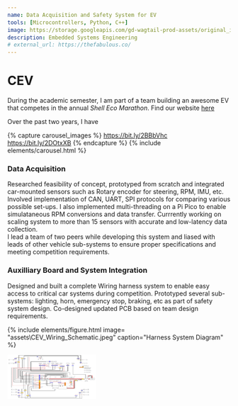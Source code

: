 ```yaml
---
name: Data Acquisition and Safety System for EV
tools: [Microcontrollers, Python, C++]
image: https://storage.googleapis.com/gd-wagtail-prod-assets/original_images/material_design_awards_inline_002.jpg
description: Embedded Systems Engineering
# external_url: https://thefabulous.co/
---
```


# CEV 
During the academic semester, I am part of a team building an awesome EV that competes in the annual _Shell Eco Marathon_. Find our website [here](https://www.cornellelectricvehicles.org/)

Over the past two years, I have 

{% capture carousel_images %}
https://bit.ly/2BBbVhc
https://bit.ly/2DOtxXB
{% endcapture %}
{% include elements/carousel.html %}
### Data Acquisition 

Researched feasibility of concept, prototyped from scratch and integrated car-mounted sensors such as Rotary encoder for steering, RPM, IMU, etc. Involved implementation of CAN, UART, SPI protocols for comparing various possible set-ups. I also implemented multi-threading on a Pi Pico to enable simulataneous RPM conversions and data transfer. Currrently working on scaling system to more than 15 sensors with accurate and low-latency data collection. <br>
I lead a team of two peers while developing this system and liased with leads of other vehicle sub-systems to ensure proper specifications and meeting competition requirements. 

### Auxilliary Board and System Integration
Designed and built a complete Wiring harness system to enable easy access to critical car systems during competition. Prototyped several sub-systems: lighting, horn, emergency stop, braking, etc as part of safety system design. Co-designed updated PCB based on team design requirements. 

{% include elements/figure.html image= "assets\CEV_Wiring_Schematic.jpeg" caption="Harness System Diagram" %}

<img src="assets\CEV_Wiring_Schematic.jpeg" alt="Alt text" width="200" height="100">






